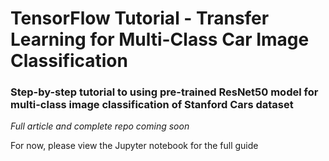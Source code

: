#  TensorFlow Tutorial - Transfer Learning for Multi-Class Car Image Classification
### Step-by-step tutorial to using pre-trained ResNet50 model for multi-class image classification of Stanford Cars dataset

*Full article and complete repo coming soon*

For now, please view the Jupyter notebook for the full guide
